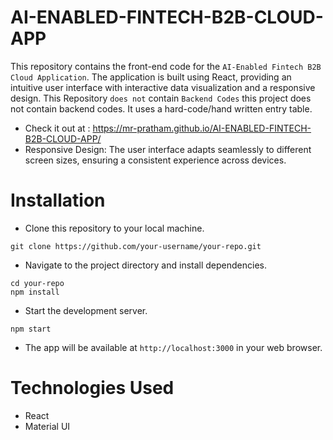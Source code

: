 # AI-ENABLED-FINTECH-B2B-CLOUD-APP
 
This repository contains the front-end code for the ```AI-Enabled Fintech B2B Cloud Application```. The application is built using React, providing an intuitive user interface with interactive data visualization and a responsive design.
This Repository ```does not``` contain ```Backend Codes``` this project does not contain backend codes. It uses a hard-code/hand written entry table.
* Check it out at : https://mr-pratham.github.io/AI-ENABLED-FINTECH-B2B-CLOUD-APP/
* Responsive Design: The user interface adapts seamlessly to different screen sizes, ensuring a consistent experience across devices.

# Installation
* Clone this repository to your local machine.
````
git clone https://github.com/your-username/your-repo.git
````
* Navigate to the project directory and install dependencies.
````
cd your-repo
npm install
````
* Start the development server.
````
npm start
````
* The app will be available at ```` http://localhost:3000 ```` in your web browser.

# Technologies Used
* React
* Material UI

